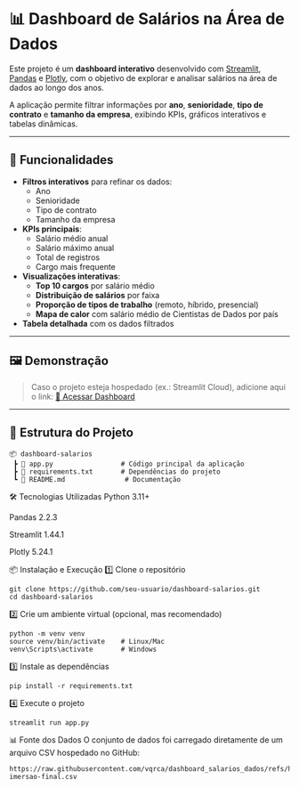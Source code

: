 # 📊 Dashboard de Salários na Área de Dados

Este projeto é um **dashboard interativo** desenvolvido com [Streamlit](https://streamlit.io/), [Pandas](https://pandas.pydata.org/) e [Plotly](https://plotly.com/), com o objetivo de explorar e analisar salários na área de dados ao longo dos anos.

A aplicação permite filtrar informações por **ano**, **senioridade**, **tipo de contrato** e **tamanho da empresa**, exibindo KPIs, gráficos interativos e tabelas dinâmicas.

---

## 🚀 Funcionalidades

- **Filtros interativos** para refinar os dados:
  - Ano
  - Senioridade
  - Tipo de contrato
  - Tamanho da empresa
- **KPIs principais**:
  - Salário médio anual
  - Salário máximo anual
  - Total de registros
  - Cargo mais frequente
- **Visualizações interativas**:
  - **Top 10 cargos** por salário médio
  - **Distribuição de salários** por faixa
  - **Proporção de tipos de trabalho** (remoto, híbrido, presencial)
  - **Mapa de calor** com salário médio de Cientistas de Dados por país
- **Tabela detalhada** com os dados filtrados

---

## 🖼️ Demonstração

> Caso o projeto esteja hospedado (ex.: Streamlit Cloud), adicione aqui o link:
> [🔗 Acessar Dashboard](https://seu-link-aqui.com)

---

## 📂 Estrutura do Projeto

```plaintext
📦 dashboard-salarios
 ┣ 📜 app.py                 # Código principal da aplicação
 ┣ 📜 requirements.txt       # Dependências do projeto
 ┗ 📜 README.md               # Documentação
```
🛠️ Tecnologias Utilizadas
Python 3.11+

Pandas 2.2.3

Streamlit 1.44.1

Plotly 5.24.1

📦 Instalação e Execução
1️⃣ Clone o repositório
```
git clone https://github.com/seu-usuario/dashboard-salarios.git
cd dashboard-salarios
```
2️⃣ Crie um ambiente virtual (opcional, mas recomendado)
```
python -m venv venv
source venv/bin/activate    # Linux/Mac
venv\Scripts\activate       # Windows
```
3️⃣ Instale as dependências
```
pip install -r requirements.txt
```
4️⃣ Execute o projeto
```
streamlit run app.py
```
📊 Fonte dos Dados
O conjunto de dados foi carregado diretamente de um arquivo CSV hospedado no GitHub:
```
https://raw.githubusercontent.com/vqrca/dashboard_salarios_dados/refs/heads/main/dados-imersao-final.csv
```

